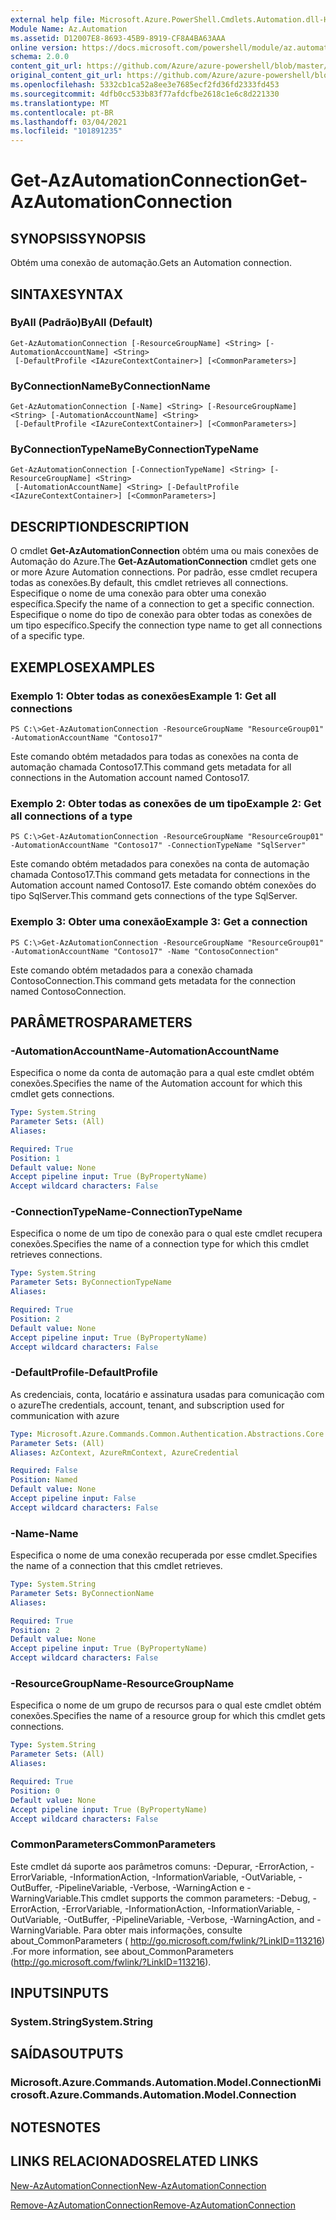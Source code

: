 ```yaml
---
external help file: Microsoft.Azure.PowerShell.Cmdlets.Automation.dll-Help.xml
Module Name: Az.Automation
ms.assetid: D12007E8-8693-45B9-8919-CF8A4BA63AAA
online version: https://docs.microsoft.com/powershell/module/az.automation/get-azautomationconnection
schema: 2.0.0
content_git_url: https://github.com/Azure/azure-powershell/blob/master/src/Automation/Automation/help/Get-AzAutomationConnection.md
original_content_git_url: https://github.com/Azure/azure-powershell/blob/master/src/Automation/Automation/help/Get-AzAutomationConnection.md
ms.openlocfilehash: 5332cb1ca52a8ee3e7685ecf2fd36fd2333fd453
ms.sourcegitcommit: 4dfb0cc533b83f77afdcfbe2618c1e6c8d221330
ms.translationtype: MT
ms.contentlocale: pt-BR
ms.lasthandoff: 03/04/2021
ms.locfileid: "101891235"
---
```

# <span data-ttu-id="9a0cc-101">Get-AzAutomationConnection</span><span class="sxs-lookup"><span data-stu-id="9a0cc-101">Get-AzAutomationConnection</span></span>

## <span data-ttu-id="9a0cc-102">SYNOPSIS</span><span class="sxs-lookup"><span data-stu-id="9a0cc-102">SYNOPSIS</span></span>
<span data-ttu-id="9a0cc-103">Obtém uma conexão de automação.</span><span class="sxs-lookup"><span data-stu-id="9a0cc-103">Gets an Automation connection.</span></span>

## <span data-ttu-id="9a0cc-104">SINTAXE</span><span class="sxs-lookup"><span data-stu-id="9a0cc-104">SYNTAX</span></span>

### <span data-ttu-id="9a0cc-105">ByAll (Padrão)</span><span class="sxs-lookup"><span data-stu-id="9a0cc-105">ByAll (Default)</span></span>
```
Get-AzAutomationConnection [-ResourceGroupName] <String> [-AutomationAccountName] <String>
 [-DefaultProfile <IAzureContextContainer>] [<CommonParameters>]
```

### <span data-ttu-id="9a0cc-106">ByConnectionName</span><span class="sxs-lookup"><span data-stu-id="9a0cc-106">ByConnectionName</span></span>
```
Get-AzAutomationConnection [-Name] <String> [-ResourceGroupName] <String> [-AutomationAccountName] <String>
 [-DefaultProfile <IAzureContextContainer>] [<CommonParameters>]
```

### <span data-ttu-id="9a0cc-107">ByConnectionTypeName</span><span class="sxs-lookup"><span data-stu-id="9a0cc-107">ByConnectionTypeName</span></span>
```
Get-AzAutomationConnection [-ConnectionTypeName] <String> [-ResourceGroupName] <String>
 [-AutomationAccountName] <String> [-DefaultProfile <IAzureContextContainer>] [<CommonParameters>]
```

## <span data-ttu-id="9a0cc-108">DESCRIPTION</span><span class="sxs-lookup"><span data-stu-id="9a0cc-108">DESCRIPTION</span></span>
<span data-ttu-id="9a0cc-109">O cmdlet **Get-AzAutomationConnection** obtém uma ou mais conexões de Automação do Azure.</span><span class="sxs-lookup"><span data-stu-id="9a0cc-109">The **Get-AzAutomationConnection** cmdlet gets one or more Azure Automation connections.</span></span>
<span data-ttu-id="9a0cc-110">Por padrão, esse cmdlet recupera todas as conexões.</span><span class="sxs-lookup"><span data-stu-id="9a0cc-110">By default, this cmdlet retrieves all connections.</span></span>
<span data-ttu-id="9a0cc-111">Especifique o nome de uma conexão para obter uma conexão específica.</span><span class="sxs-lookup"><span data-stu-id="9a0cc-111">Specify the name of a connection to get a specific connection.</span></span>
<span data-ttu-id="9a0cc-112">Especifique o nome do tipo de conexão para obter todas as conexões de um tipo específico.</span><span class="sxs-lookup"><span data-stu-id="9a0cc-112">Specify the connection type name to get all connections of a specific type.</span></span>

## <span data-ttu-id="9a0cc-113">EXEMPLOS</span><span class="sxs-lookup"><span data-stu-id="9a0cc-113">EXAMPLES</span></span>

### <span data-ttu-id="9a0cc-114">Exemplo 1: Obter todas as conexões</span><span class="sxs-lookup"><span data-stu-id="9a0cc-114">Example 1: Get all connections</span></span>
```
PS C:\>Get-AzAutomationConnection -ResourceGroupName "ResourceGroup01" -AutomationAccountName "Contoso17"
```

<span data-ttu-id="9a0cc-115">Este comando obtém metadados para todas as conexões na conta de automação chamada Contoso17.</span><span class="sxs-lookup"><span data-stu-id="9a0cc-115">This command gets metadata for all connections in the Automation account named Contoso17.</span></span>

### <span data-ttu-id="9a0cc-116">Exemplo 2: Obter todas as conexões de um tipo</span><span class="sxs-lookup"><span data-stu-id="9a0cc-116">Example 2: Get all connections of a type</span></span>
```
PS C:\>Get-AzAutomationConnection -ResourceGroupName "ResourceGroup01" -AutomationAccountName "Contoso17" -ConnectionTypeName "SqlServer"
```

<span data-ttu-id="9a0cc-117">Este comando obtém metadados para conexões na conta de automação chamada Contoso17.</span><span class="sxs-lookup"><span data-stu-id="9a0cc-117">This command gets metadata for connections in the Automation account named Contoso17.</span></span>
<span data-ttu-id="9a0cc-118">Este comando obtém conexões do tipo SqlServer.</span><span class="sxs-lookup"><span data-stu-id="9a0cc-118">This command gets connections of the type SqlServer.</span></span>

### <span data-ttu-id="9a0cc-119">Exemplo 3: Obter uma conexão</span><span class="sxs-lookup"><span data-stu-id="9a0cc-119">Example 3: Get a connection</span></span>
```
PS C:\>Get-AzAutomationConnection -ResourceGroupName "ResourceGroup01" -AutomationAccountName "Contoso17" -Name "ContosoConnection"
```

<span data-ttu-id="9a0cc-120">Este comando obtém metadados para a conexão chamada ContosoConnection.</span><span class="sxs-lookup"><span data-stu-id="9a0cc-120">This command gets metadata for the connection named ContosoConnection.</span></span>

## <span data-ttu-id="9a0cc-121">PARÂMETROS</span><span class="sxs-lookup"><span data-stu-id="9a0cc-121">PARAMETERS</span></span>

### <span data-ttu-id="9a0cc-122">-AutomationAccountName</span><span class="sxs-lookup"><span data-stu-id="9a0cc-122">-AutomationAccountName</span></span>
<span data-ttu-id="9a0cc-123">Especifica o nome da conta de automação para a qual este cmdlet obtém conexões.</span><span class="sxs-lookup"><span data-stu-id="9a0cc-123">Specifies the name of the Automation account for which this cmdlet gets connections.</span></span>

```yaml
Type: System.String
Parameter Sets: (All)
Aliases:

Required: True
Position: 1
Default value: None
Accept pipeline input: True (ByPropertyName)
Accept wildcard characters: False
```

### <span data-ttu-id="9a0cc-124">-ConnectionTypeName</span><span class="sxs-lookup"><span data-stu-id="9a0cc-124">-ConnectionTypeName</span></span>
<span data-ttu-id="9a0cc-125">Especifica o nome de um tipo de conexão para o qual este cmdlet recupera conexões.</span><span class="sxs-lookup"><span data-stu-id="9a0cc-125">Specifies the name of a connection type for which this cmdlet retrieves connections.</span></span>

```yaml
Type: System.String
Parameter Sets: ByConnectionTypeName
Aliases:

Required: True
Position: 2
Default value: None
Accept pipeline input: True (ByPropertyName)
Accept wildcard characters: False
```

### <span data-ttu-id="9a0cc-126">-DefaultProfile</span><span class="sxs-lookup"><span data-stu-id="9a0cc-126">-DefaultProfile</span></span>
<span data-ttu-id="9a0cc-127">As credenciais, conta, locatário e assinatura usadas para comunicação com o azure</span><span class="sxs-lookup"><span data-stu-id="9a0cc-127">The credentials, account, tenant, and subscription used for communication with azure</span></span>

```yaml
Type: Microsoft.Azure.Commands.Common.Authentication.Abstractions.Core.IAzureContextContainer
Parameter Sets: (All)
Aliases: AzContext, AzureRmContext, AzureCredential

Required: False
Position: Named
Default value: None
Accept pipeline input: False
Accept wildcard characters: False
```

### <span data-ttu-id="9a0cc-128">-Name</span><span class="sxs-lookup"><span data-stu-id="9a0cc-128">-Name</span></span>
<span data-ttu-id="9a0cc-129">Especifica o nome de uma conexão recuperada por esse cmdlet.</span><span class="sxs-lookup"><span data-stu-id="9a0cc-129">Specifies the name of a connection that this cmdlet retrieves.</span></span>

```yaml
Type: System.String
Parameter Sets: ByConnectionName
Aliases:

Required: True
Position: 2
Default value: None
Accept pipeline input: True (ByPropertyName)
Accept wildcard characters: False
```

### <span data-ttu-id="9a0cc-130">-ResourceGroupName</span><span class="sxs-lookup"><span data-stu-id="9a0cc-130">-ResourceGroupName</span></span>
<span data-ttu-id="9a0cc-131">Especifica o nome de um grupo de recursos para o qual este cmdlet obtém conexões.</span><span class="sxs-lookup"><span data-stu-id="9a0cc-131">Specifies the name of a resource group for which this cmdlet gets connections.</span></span>

```yaml
Type: System.String
Parameter Sets: (All)
Aliases:

Required: True
Position: 0
Default value: None
Accept pipeline input: True (ByPropertyName)
Accept wildcard characters: False
```

### <span data-ttu-id="9a0cc-132">CommonParameters</span><span class="sxs-lookup"><span data-stu-id="9a0cc-132">CommonParameters</span></span>
<span data-ttu-id="9a0cc-133">Este cmdlet dá suporte aos parâmetros comuns: -Depurar, -ErrorAction, -ErrorVariable, -InformationAction, -InformationVariable, -OutVariable, -OutBuffer, -PipelineVariable, -Verbose, -WarningAction e -WarningVariable.</span><span class="sxs-lookup"><span data-stu-id="9a0cc-133">This cmdlet supports the common parameters: -Debug, -ErrorAction, -ErrorVariable, -InformationAction, -InformationVariable, -OutVariable, -OutBuffer, -PipelineVariable, -Verbose, -WarningAction, and -WarningVariable.</span></span> <span data-ttu-id="9a0cc-134">Para obter mais informações, consulte about_CommonParameters ( http://go.microsoft.com/fwlink/?LinkID=113216) .</span><span class="sxs-lookup"><span data-stu-id="9a0cc-134">For more information, see about_CommonParameters (http://go.microsoft.com/fwlink/?LinkID=113216).</span></span>

## <span data-ttu-id="9a0cc-135">INPUTS</span><span class="sxs-lookup"><span data-stu-id="9a0cc-135">INPUTS</span></span>

### <span data-ttu-id="9a0cc-136">System.String</span><span class="sxs-lookup"><span data-stu-id="9a0cc-136">System.String</span></span>

## <span data-ttu-id="9a0cc-137">SAÍDAS</span><span class="sxs-lookup"><span data-stu-id="9a0cc-137">OUTPUTS</span></span>

### <span data-ttu-id="9a0cc-138">Microsoft.Azure.Commands.Automation.Model.Connection</span><span class="sxs-lookup"><span data-stu-id="9a0cc-138">Microsoft.Azure.Commands.Automation.Model.Connection</span></span>

## <span data-ttu-id="9a0cc-139">NOTES</span><span class="sxs-lookup"><span data-stu-id="9a0cc-139">NOTES</span></span>

## <span data-ttu-id="9a0cc-140">LINKS RELACIONADOS</span><span class="sxs-lookup"><span data-stu-id="9a0cc-140">RELATED LINKS</span></span>

[<span data-ttu-id="9a0cc-141">New-AzAutomationConnection</span><span class="sxs-lookup"><span data-stu-id="9a0cc-141">New-AzAutomationConnection</span></span>](./New-AzAutomationConnection.md)

[<span data-ttu-id="9a0cc-142">Remove-AzAutomationConnection</span><span class="sxs-lookup"><span data-stu-id="9a0cc-142">Remove-AzAutomationConnection</span></span>](./Remove-AzAutomationConnection.md)


